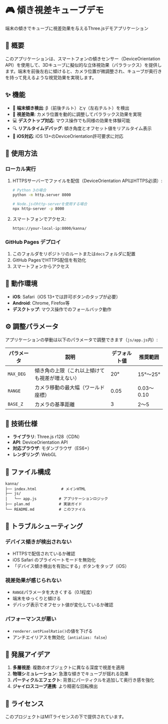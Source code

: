 # 🎮 傾き視差キューブデモ

端末の傾きでキューブに視差効果を与えるThree.jsデモアプリケーション

## 🎯 概要

このアプリケーションは、スマートフォンの傾きセンサー（DeviceOrientation API）を使用して、3Dキューブに擬似的な立体視効果（パララックス）を提供します。端末を前後左右に傾けると、カメラ位置が微調整され、キューブが奥行きを持って見えるような視覚効果を実現します。

## ✨ 機能

- 📱 **端末傾き検出**: β（前後チルト）とγ（左右チルト）を検出
- 🎨 **視差効果**: カメラ位置を動的に調整してパララックス効果を実現
- 💻 **デスクトップ対応**: マウス操作でも同様の効果を体験可能
- 🔍 **リアルタイムデバッグ**: 傾き角度とオフセット値をリアルタイム表示
- 🍎 **iOS対応**: iOS 13+のDeviceOrientation許可要求に対応

## 🚀 使用方法

### ローカル実行

1. HTTPSサーバーでファイルを配信（DeviceOrientation APIはHTTPS必須）:
   ```bash
   # Python 3の場合
   python -m http.server 8000
   
   # Node.jsのhttp-serverを使用する場合
   npx http-server -p 8000
   ```

2. スマートフォンでアクセス:
   ```
   https://your-local-ip:8000/kanna/
   ```

### GitHub Pages デプロイ

1. このフォルダをリポジトリのルートまたは`docs`フォルダに配置
2. GitHub PagesでHTTPS配信を有効化
3. スマートフォンからアクセス

## 📱 動作環境

- **iOS**: Safari（iOS 13+では許可ボタンのタップが必要）
- **Android**: Chrome, Firefox等
- **デスクトップ**: マウス操作でのフォールバック動作

## ⚙️ 調整パラメータ

アプリケーションの挙動は以下のパラメータで調整できます（`js/app.js`内）:

| パラメータ | 説明 | デフォルト値 | 推奨範囲 |
|-----------|------|-------------|----------|
| `MAX_DEG` | 傾き角の上限（これ以上傾けても視差が増えない） | 20° | 15°〜25° |
| `RANGE` | カメラ移動の最大幅（ワールド座標） | 0.05 | 0.03〜0.10 |
| `BASE_Z` | カメラの基準距離 | 3 | 2〜5 |

## 🔧 技術仕様

- **ライブラリ**: Three.js r128（CDN）
- **API**: DeviceOrientation API
- **対応ブラウザ**: モダンブラウザ（ES6+）
- **レンダリング**: WebGL

## 📁 ファイル構成

```
kanna/
├── index.html           # メインHTML
├── js/
│   └── app.js          # アプリケーションロジック
├── plan.md             # 実装ガイド
└── README.md           # このファイル
```

## 🐛 トラブルシューティング

### デバイス傾きが検出されない
- HTTPSで配信されているか確認
- iOS Safari のプライベートモードを無効化
- 「デバイス傾き検出を有効にする」ボタンをタップ（iOS）

### 視差効果が感じられない
- `RANGE`パラメータを大きくする（0.1程度）
- 端末をゆっくりと傾ける
- デバッグ表示でオフセット値が変化しているか確認

### パフォーマンスが悪い
- `renderer.setPixelRatio()`の値を下げる
- アンチエイリアスを無効化（`antialias: false`）

## 🚀 発展アイデア

1. **多層視差**: 複数のオブジェクトに異なる深度で視差を適用
2. **物理シミュレーション**: 急激な傾きでキューブが揺れる効果
3. **パーティクルエフェクト**: 背景にパーティクルを追加して奥行き感を強化
4. **ジャイロスコープ連携**: より精密な回転検出

## 📜 ライセンス

このプロジェクトはMITライセンスの下で提供されています。